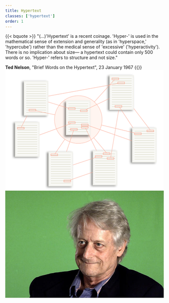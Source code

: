 ```yaml
---
title: Hypertext
classes: ['hypertext']
order: 1
---
```

{{< bquote >}}
"(...)'Hypertext' is a recent coinage. 'Hyper-' is used in the mathematical sense of extension and generality (as in 'hyperspace,' 'hypercube') rather than the medical sense of 'excessive' ('hyperactivity'). There is no implication about size— a hypertext could contain only 500 words or so. 'Hyper-' refers to structure and not size."

**Ted Nelson**, "Brief Words on the Hypertext", 23 January 1967
{{</bquote>}}
![a diagram of a hypertext document](hypertext.svg)
![Ted Nelson](ted-nelson.jpg)
